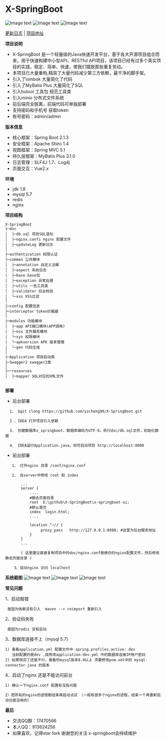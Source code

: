 <h1> X-SpringBoot </h1>

![Image text](https://img.shields.io/badge/x--springboot-v2.1.1-green.svg)
![Image text](https://img.shields.io/badge/springboot-2.1.3-green.svg)
![Image text](https://img.shields.io/badge/MyBatis%20Plus-3.1.0-green.svg)

[更新日志](https://github.com/yzcheng90/X-SpringBoot/tree/master/doc/updateLog.md) | [项目地址](https://github.com/yzcheng90)

**项目说明** 
- X-SpringBoot 是一个轻量级的Java快速开发平台，基于各大开源项目组合而来，用于快速构建中小型API、RESTful API项目，该项目已经有过多个真实项目的实践，稳定、简单、快速，使我们摆脱那些重复劳动。
- 本项目已大量重构,精简了大量代码减少第三方依赖，最干净的脚手架。
- 引入了lombok 大量简化了代码
- 引入了MyBatis Plus 大量简化了SQL
- 引入hutool 工具包 规范工具类
- 引入minio 分布式文件系统
- 前后端完全脱离，前端代码可单独部署
- 支持密码和手机号 获取token
- 账号密码：admin/admin

 
**版本信息** 
- 核心框架：Spring Boot 2.1.3
- 安全框架：Apache Shiro 1.4
- 视图框架：Spring MVC 5.1
- 持久层框架：MyBatis Plus 3.1.0
- 日志管理：SLF4J 1.7、Log4j
- 页面交互：Vue2.x 


**环境** 
- jdk 1.8
- mysql 5.7
- redis
- nginx


**项目结构** 
```
X-SpringBoot
├─doc  
│  ├─db.sql 项目SQL语句
│  ├─nginx.confi nginx 配置文件
│  ├─updateLog 更新日志
│
├─authentication 权限认证
├─common 公共模块
│  ├─annotation 自定义注解
│  ├─aspect 系统日志
│  ├─base base包
│  ├─exception 异常处理
│  ├─utils 一些工具类
│  ├─validator 后台校验
│  └─xss XSS过滤
│ 
├─config 配置信息
├─interceptor token拦截器
│ 
├─modules 功能模块
│  ├─app API接口模块(APP调用)
│  ├─oss 文件服务模块
│  └─sys 权限模块
│  └─apkversion APK 版本管理
│  └─gen 代码生成
│ 
├─Application 项目启动类
├─Swagger2 swagger2类
│  
├──resources 
│  ├─mapper SQL对应的XML文件


```
**部署** 
- 后台部署
 ```
   1、 $git clong https://github.com/yzcheng90/X-SpringBoot.git
   
   2 、IDEA 打开项目引入依赖
   
   3、 创建数据库x_springboot，数据库编码为UTF-8，执行doc/db.sql文件，初始化数据
   
   4、 IDEA运行Application.java，则可启动项目 http://localhost:8080
 ```
- 前台部署
 ```
    1、 打开nginx 目录 /conf/nginx.conf 
    
    2、 在server中修改 root 和 index  
        
        ...
        server {
            ....
            #静态页面目录
            root  E:\github\X-SpringBoot\x-springboot-ui;
            #默认首页
            index  login.html;
            ....
            
            location ^~// {
                 proxy_pass   http://127.0.0.1:8080; #这里为后台服务地址
            }
        }
        ...
        
        ( 这里建议直接复制项目中的doc/nginx.conf替换你的nginx配置文件，然后修改静态页面目录 )
        
     3、启动nginx 访问 localhost
 ```

**系统截图**
![Image text](https://github.com/yzcheng90/X-SpringBoot/blob/master/pic/20190419153826.jpg)
![Image text](https://github.com/yzcheng90/X-SpringBoot/blob/master/pic/20190422163826.jpg)
![Image text](https://github.com/yzcheng90/X-SpringBoot/blob/master/pic/20190422163331.jpg)

**常见问题**

1、启动报错
```
 是因为依赖没有引入  maven --> reimport 重新引入
```
2、验证码失败
```
 是因为redis 没有启动
```
3、数据库连接不上（mysql 5.7）

```
1) 看看application.yml 配置文件中 spring.profiles.active: dev  
   当前配置的是dev ,就修改application-dev.yml 中的数据库连接IP用户密码
2) 如果改完了还是不行，看看你mysql版本8.0以上 须要修改pom.xml中的 mysql-connector-java 的版本

```
4、启动了nginx 还是不能访问前台
```
1) 确认一下nginx.conf 配置有没有问题

2）把所有的nginx的进程都结束再启动试试 （一般有很多个nginx的进程，结束一个再重新启动也是没用的）

```


 **最后**

- 交流QQ群：17470566
- 本人QQ：913624256
- 如果喜欢，记得star fork 谢谢您的关注 x-springboot会持续维护


